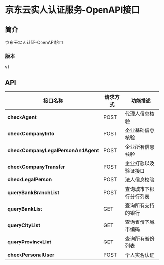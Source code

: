 # 京东云实人认证服务-OpenAPI接口


## 简介
京东云实人认证-OpenAPI接口


### 版本
v1


## API
|接口名称|请求方式|功能描述|
|---|---|---|
|**checkAgent**|POST|代理人信息核验|
|**checkCompanyInfo**|POST|企业基础信息核验|
|**checkCompanyLegalPersonAndAgent**|POST|企业所有信息核验|
|**checkCompanyTransfer**|POST|企业打款以及验证接口|
|**checkLegalPerson**|POST|法人信息校验|
|**queryBankBranchList**|POST|查询城市下银行分行列表|
|**queryBankList**|GET|查询所有支持的银行|
|**queryCityList**|GET|查询省份下城市编码|
|**queryProvinceList**|GET|查询所有省份列表|
|**checkPersonalUser**|POST|个人实名认证|
